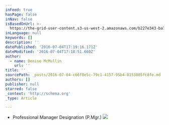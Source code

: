 ```yaml
---
inFeed: true
hasPage: false
inNav: false
isBasedOnUrl: >-
  https://the-grid-user-content.s3-us-west-2.amazonaws.com/b227e343-ba78-425f-a9ae-c704b7938196.tif
inLanguage: null
keywords: []
description: ''
datePublished: '2016-07-04T17:19:16.171Z'
dateModified: '2016-07-04T17:18:51.660Z'
author:
  - name: Denise McMullin
    url: ''
title: ''
sourcePath: _posts/2016-07-04-c66f8e5c-79c1-4157-95b4-8153805fc8fe.md
authors: []
publisher: null
starred: false
_context: 'http://schema.org'
_type: Article

---
```

* Professional Manager Designation (P.Mgr.)
![](https://the-grid-user-content.s3-us-west-2.amazonaws.com/71f47057-43e5-4e99-b2fa-2cd386f13ed9.jpg)